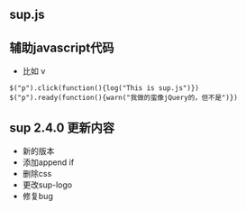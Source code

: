 ## sup.js
## 辅助javascript代码

 - 比如 v
```
$("p").click(function(){log("This is sup.js")})
$("p").ready(function(){warn("我做的蛮像jQuery的，但不是")})
```
## sup 2.4.0 更新内容
 - 新的版本
 - 添加append if
 - 删除css
 - 更改sup-logo
 - 修复bug
